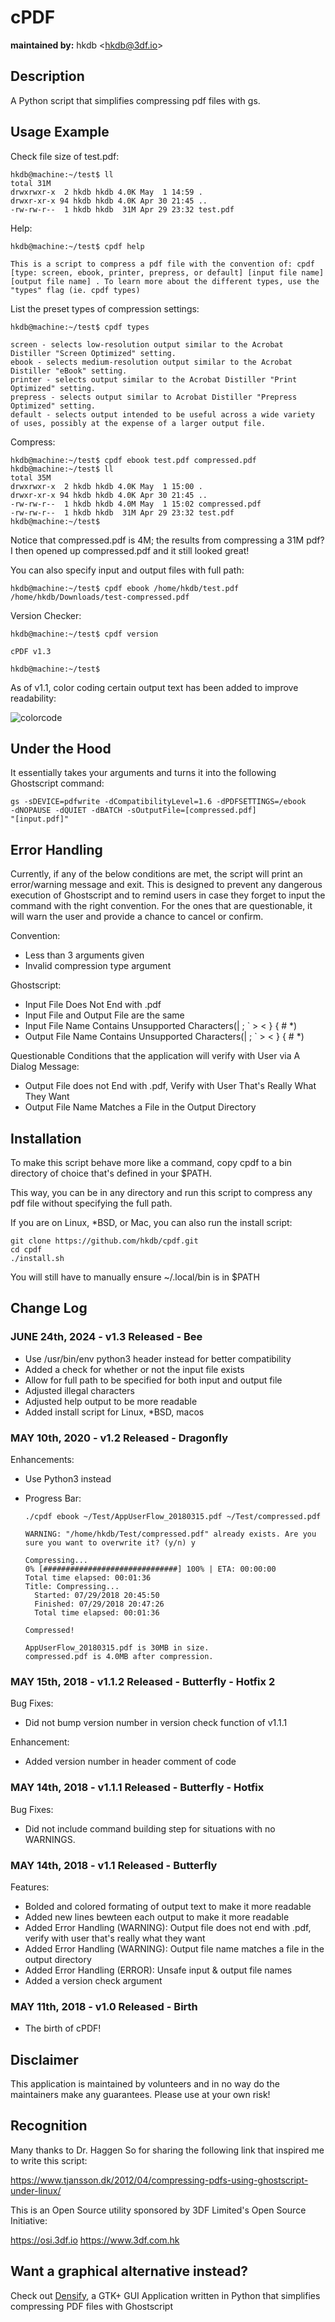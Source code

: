 # cPDF
**maintained by:** hkdb \<<hkdb@3df.io>\><br />

## Description

A Python script that simplifies compressing pdf files with gs.

## Usage Example

Check file size of test.pdf:

```
hkdb@machine:~/test$ ll
total 31M
drwxrwxr-x  2 hkdb hkdb 4.0K May  1 14:59 .
drwxr-xr-x 94 hkdb hkdb 4.0K Apr 30 21:45 ..
-rw-rw-r--  1 hkdb hkdb  31M Apr 29 23:32 test.pdf
```

Help:

```
hkdb@machine:~/test$ cpdf help

This is a script to compress a pdf file with the convention of: cpdf [type: screen, ebook, printer, prepress, or default] [input file name] [output file name] . To learn more about the different types, use the "types" flag (ie. cpdf types)

```

List the preset types of compression settings:

```
hkdb@machine:~/test$ cpdf types

screen - selects low-resolution output similar to the Acrobat Distiller "Screen Optimized" setting.
ebook - selects medium-resolution output similar to the Acrobat Distiller "eBook" setting.
printer - selects output similar to the Acrobat Distiller "Print Optimized" setting.
prepress - selects output similar to Acrobat Distiller "Prepress Optimized" setting.
default - selects output intended to be useful across a wide variety of uses, possibly at the expense of a larger output file.

```

Compress:

```
hkdb@machine:~/test$ cpdf ebook test.pdf compressed.pdf
hkdb@machine:~/test$ ll
total 35M
drwxrwxr-x  2 hkdb hkdb 4.0K May  1 15:00 .
drwxr-xr-x 94 hkdb hkdb 4.0K Apr 30 21:45 ..
-rw-rw-r--  1 hkdb hkdb 4.0M May  1 15:02 compressed.pdf
-rw-rw-r--  1 hkdb hkdb  31M Apr 29 23:32 test.pdf
hkdb@machine:~/test$
```
Notice that compressed.pdf is 4M; the results from compressing a 31M pdf? I then opened up compressed.pdf and it still looked great!

You can also specify input and output files with full path:

```
hkdb@machine:~/test$ cpdf ebook /home/hkdb/test.pdf /home/hkdb/Downloads/test-compressed.pdf
```

Version Checker:

```
hkdb@machine:~/test$ cpdf version

cPDF v1.3

hkdb@machine:~/test$
```

As of v1.1, color coding certain output text has been added to improve readability:

![colorcode](https://osi.3df.io/wp-content/uploads/2018/05/coloroutput.png "Color Coding")

## Under the Hood

It essentially takes your arguments and turns it into the following Ghostscript command:

```
gs -sDEVICE=pdfwrite -dCompatibilityLevel=1.6 -dPDFSETTINGS=/ebook
-dNOPAUSE -dQUIET -dBATCH -sOutputFile=[compressed.pdf]
"[input.pdf]"
```
## Error Handling

Currently, if any of the below conditions are met, the script will print an error/warning message and exit. This is designed to prevent any dangerous execution of Ghostscript and to remind users in case they forget to input the command with the right convention. For the ones that are questionable, it will warn the user and provide a chance to cancel or confirm.

Convention:

- Less than 3 arguments given
- Invalid compression type argument

Ghostscript:

- Input File Does Not End with .pdf
- Input File and Output File are the same
- Input File Name Contains Unsupported Characters(| ; ` > < } { # *)
- Output File Name Contains Unsupported Characters(| ; ` > < } { # *)

Questionable Conditions that the application will verify with User via A Dialog Message:

- Output File does not End with .pdf, Verify with User That's Really What They Want
- Output File Name Matches a File in the Output Directory

## Installation

To make this script behave more like a command, copy cpdf to a bin directory of choice that's defined in your $PATH.

This way, you can be in any directory and run this script to compress any pdf file without specifying the full path.

If you are on Linux, *BSD, or Mac, you can also run the install script:

```
git clone https://github.com/hkdb/cpdf.git
cd cpdf
./install.sh
```
You will still have to manually ensure ~/.local/bin is in $PATH


## Change Log

### JUNE 24th, 2024 - v1.3 Released - Bee

- Use /usr/bin/env python3 header instead for better compatibility
- Added a check for whether or not the input file exists
- Allow for full path to be specified for both input and output file
- Adjusted illegal characters
- Adjusted help output to be more readable
- Added install script for Linux, *BSD, macos

 
### MAY 10th, 2020 - v1.2 Released - Dragonfly

Enhancements:

  - Use Python3 instead
  - Progress Bar:

    ```
    ./cpdf ebook ~/Test/AppUserFlow_20180315.pdf ~/Test/compressed.pdf

    WARNING: "/home/hkdb/Test/compressed.pdf" already exists. Are you sure you want to overwrite it? (y/n) y

    Compressing...
    0% [##############################] 100% | ETA: 00:00:00
    Total time elapsed: 00:01:36
    Title: Compressing...
      Started: 07/29/2018 20:45:50
      Finished: 07/29/2018 20:47:26
      Total time elapsed: 00:01:36

    Compressed!

    AppUserFlow_20180315.pdf is 30MB in size.
    compressed.pdf is 4.0MB after compression.
    ```

### MAY 15th, 2018 - v1.1.2 Released - Butterfly - Hotfix 2

Bug Fixes:

- Did not bump version number in version check function of v1.1.1

Enhancement:

- Added version number in header comment of code

### MAY 14th, 2018 - v1.1.1 Released - Butterfly - Hotfix

Bug Fixes:

- Did not include command building step for situations with no WARNINGS.

### MAY 14th, 2018 - v1.1 Released - Butterfly

Features:

- Bolded and colored formating of output text to make it more readable
- Added new lines bewteen each output to make it more readable
- Added Error Handling (WARNING): Output file does not end with .pdf, verify with user that's really what they want
- Added Error Handling (WARNING): Output file name matches a file in the output directory
- Added Error Handling (ERROR): Unsafe input & output file names
- Added a version check argument

### MAY 11th, 2018 - v1.0 Released - Birth

- The birth of cPDF!

## Disclaimer

This application is maintained by volunteers and in no way do the maintainers make any guarantees. Please use at your own risk!

## Recognition

Many thanks to Dr. Haggen So for sharing the following link that inspired me to write this script:

https://www.tjansson.dk/2012/04/compressing-pdfs-using-ghostscript-under-linux/

This is an Open Source utility sponsored by 3DF Limited's Open Source Initiative:

https://osi.3df.io
https://www.3df.com.hk

## Want a graphical alternative instead?

Check out [Densify](https://github.com/hkdb/densify), a GTK+ GUI Application written in Python that simplifies compressing PDF files with Ghostscript
